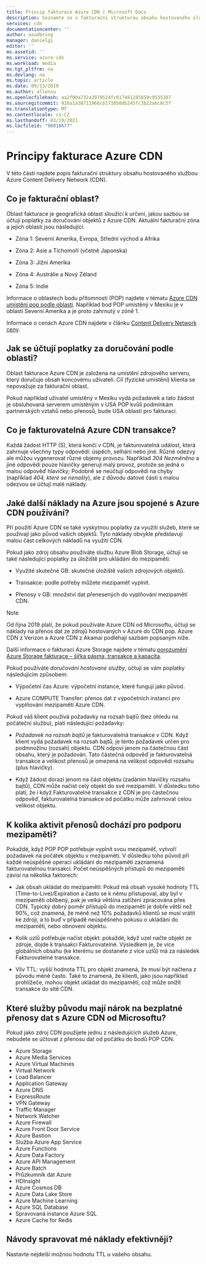 ```yaml
---
title: Princip fakturace Azure CDN | Microsoft Docs
description: Seznamte se s fakturační strukturou obsahu hostovaného službou Azure Content Delivery Network, včetně fakturačních oblastí, poplatků za doručení a správy nákladů.
services: cdn
documentationcenter: ''
author: asudbring
manager: danielgi
editor: ''
ms.assetid: ''
ms.service: azure-cdn
ms.workload: media
ms.tgt_pltfrm: na
ms.devlang: na
ms.topic: article
ms.date: 09/13/2019
ms.author: allensu
ms.openlocfilehash: aa2f00a732a3978524fc017481285859c9535387
ms.sourcegitcommit: 910a1a38711966cb171050db245fc3b22abc8c5f
ms.translationtype: MT
ms.contentlocale: cs-CZ
ms.lasthandoff: 03/19/2021
ms.locfileid: "96018677"
---
```

# <a name="understanding-azure-cdn-billing"></a>Principy fakturace Azure CDN

V této části najdete popis fakturační struktury obsahu hostovaného službou Azure Content Delivery Network (CDN).

## <a name="what-is-a-billing-region"></a>Co je fakturační oblast?
Oblast fakturace je geografická oblast sloužící k určení, jakou sazbou se účtují poplatky za doručování objektů z Azure CDN. Aktuální fakturační zóna a jejich oblasti jsou následující:

- Zóna 1: Severní Amerika, Evropa, Střední východ a Afrika

- Zóna 2: Asie a Tichomoří (včetně Japonska)

- Zóna 3: Jižní Amerika

- Zóna 4: Austrálie a Nový Zéland

- Zóna 5: Indie

Informace o oblastech bodu přítomnosti (POP) najdete v tématu [Azure CDN umístění pop podle oblasti](./cdn-pop-locations.md). Například bod POP umístěný v Mexiku je v oblasti Severní Amerika a je proto zahrnutý v zóně 1. 

Informace o cenách Azure CDN najdete v článku [Content Delivery Network ceny](https://azure.microsoft.com/pricing/details/cdn/).

## <a name="how-are-delivery-charges-calculated-by-region"></a>Jak se účtují poplatky za doručování podle oblasti?
Oblast fakturace Azure CDN je založena na umístění zdrojového serveru, který doručuje obsah koncovému uživateli. Cíl (fyzické umístění) klienta se nepovažuje za fakturační oblast.

Pokud například uživatel umístěný v Mexiku vydá požadavek a tato žádost je obsluhovaná serverem umístěným v USA POP kvůli podmínkám partnerských vztahů nebo přenosů, bude USA oblastí pro fakturaci.

## <a name="what-is-a-billable-azure-cdn-transaction"></a>Co je fakturovatelná Azure CDN transakce?
Každá žádost HTTP (S), která končí v CDN, je fakturovatelná událost, která zahrnuje všechny typy odpovědí: úspěch, selhání nebo jiné. Různé odezvy ale můžou vygenerovat různé objemy provozu. Například *304 Nezměněno* a jiné odpovědi pouze hlavičky generují malý provoz, protože se jedná o malou odpověď hlavičky; Podobně se neúčtují odpovědi na chyby (například *404, které se nenašly*), ale z důvodu datové části s malou odezvou se účtují malé náklady.

## <a name="what-other-azure-costs-are-associated-with-azure-cdn-use"></a>Jaké další náklady na Azure jsou spojené s Azure CDN používání?
Při použití Azure CDN se také vyskytnou poplatky za využití služeb, které se používají jako původ vašich objektů. Tyto náklady obvykle představují malou část celkových nákladů na využití CDN.

Pokud jako zdroj obsahu používáte službu Azure Blob Storage, účtují se také následující poplatky za úložiště pro ukládání do mezipaměti:

- Využité skutečné GB: skutečné úložiště vašich zdrojových objektů.

- Transakce: podle potřeby můžete mezipaměť vyplnit.

- Přenosy v GB: množství dat přenesených do vyplňování mezipamětí CDN.

> [!NOTE]
> Od října 2019 platí, že pokud používáte Azure CDN od Microsoftu, účtují se náklady na přenos dat ze zdrojů hostovaných v Azure do CDN pop. Azure CDN z Verizon a Azure CDN z Akamai podléhají sazbám popsaným níže.

Další informace o fakturaci Azure Storage najdete v tématu [porozumění Azure Storage fakturace – šířka pásma, transakce a kapacita](https://blogs.msdn.microsoft.com/windowsazurestorage/2010/07/08/understanding-windows-azure-storage-billing-bandwidth-transactions-and-capacity/).

Pokud používáte *doručování hostované služby*, účtují se vám poplatky následujícím způsobem:

- Výpočetní čas Azure: výpočetní instance, které fungují jako původ.

- Azure COMPUTE Transfer: přenos dat z výpočetních instancí pro vyplňování mezipamětí Azure CDN.

Pokud váš klient používá požadavky na rozsah bajtů (bez ohledu na počáteční službu), platí následující požadavky:

- *Požadavek na rozsah bajtů* je fakturovatelná transakce v CDN. Když klient vydá požadavek na rozsah bajtů, je tento požadavek určen pro podmnožinu (rozsah) objektu. CDN odpoví jenom na částečnou část obsahu, který je požadován. Tato částečná odpověď je fakturovatelná transakce a velikost přenosů je omezená na velikost odpovědi rozsahu (plus hlavičky).

- Když žádost dorazí jenom na část objektu (zadáním hlavičky rozsahu bajtů), CDN může načíst celý objekt do své mezipaměti. V důsledku toho platí, že i když Fakturovatelné transakce z CDN je pro částečnou odpověď, fakturovatelná transakce od počátku může zahrnovat celou velikost objektu.

## <a name="how-much-transfer-activity-occurs-to-support-the-cache"></a>K kolika aktivit přenosů dochází pro podporu mezipaměti?
Pokaždé, když POP POP potřebuje vyplnit svou mezipaměť, vytvoří požadavek na počátek objektu v mezipaměti. V důsledku toho původ při každé neúspěšné operaci ukládání do mezipaměti zaznamená fakturovatelnou transakci. Počet neúspěšných přístupů do mezipaměti závisí na několika faktorech:

- Jak obsah ukládat do mezipaměti: Pokud má obsah vysoké hodnoty TTL (Time-to-Live)/Expiration a často se k němu přistupoval, aby byl v mezipaměti oblíbený, pak je velká většina zatížení zpracována přes CDN. Typický dobrý poměr přístupů do mezipaměti je dobře větší než 90%, což znamená, že méně než 10% požadavků klientů se musí vrátit ke zdroji, a to buď v případě neúspěšného pokusu o ukládání do mezipaměti, nebo obnovení objektu.

- Kolik uzlů potřebuje načíst objekt: pokaždé, když uzel načte objekt ze zdroje, dojde k transakci Fakturovatelné. Výsledkem je, že více globálních obsahu (ke kterému se dostanete z více uzlů) má za následek Fakturovatelné transakce.

- Vliv TTL: vyšší hodnota TTL pro objekt znamená, že musí být načtena z původu méně často. Také to znamená, že klienti, jako jsou například prohlížeče, mohou objekt ukládat do mezipaměti, což může snížit transakce do sítě CDN.

## <a name="which-origin-services-are-eligible-for-free-data-transfer-with-azure-cdn-from-microsoft"></a>Které služby původu mají nárok na bezplatné přenosy dat s Azure CDN od Microsoftu? 
Pokud jako zdroj CDN použijete jednu z následujících služeb Azure, nebudete se účtovat z přenosu dat od počátku do bodů POP CDN. 

- Azure Storage
- Azure Media Services
- Azure Virtual Machines
- Virtual Network
- Load Balancer
- Application Gateway
- Azure DNS
- ExpressRoute
- VPN Gateway
- Traffic Manager
- Network Watcher
- Azure Firewall
- Azure Front Door Service
- Azure Bastion
- Služba Azure App Service
- Azure Functions
- Azure Data Factory
- Azure API Management
- Azure Batch 
- Průzkumník dat Azure
- HDInsight
- Azure Cosmos DB
- Azure Data Lake Store
- Azure Machine Learning 
- Azure SQL Database
- Spravovaná instance Azure SQL
- Azure Cache for Redis

## <a name="how-do-i-manage-my-costs-most-effectively"></a>Návody spravovat mé náklady efektivněji?
Nastavte nejdelší možnou hodnotu TTL u vašeho obsahu.